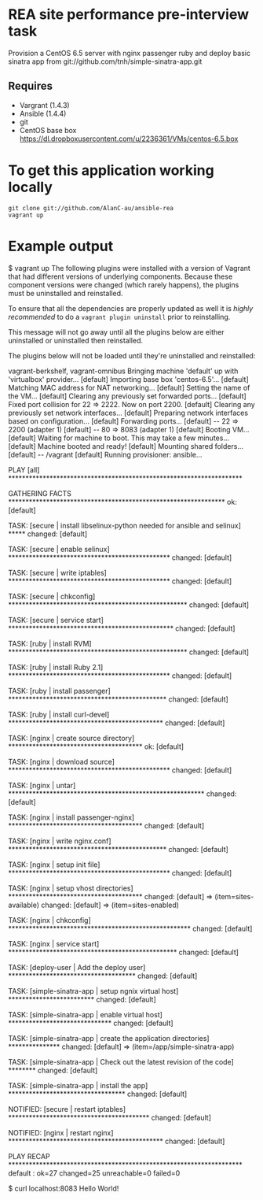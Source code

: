 REA site performance pre-interview task
=============


Provision a CentOS 6.5 server with nginx passenger ruby and deploy basic sinatra app from
    git://github.com/tnh/simple-sinatra-app.git

Requires
-------
- Vargrant (1.4.3)
- Ansible (1.4.4)
- git
- CentOS base box https://dl.dropboxusercontent.com/u/2236361/VMs/centos-6.5.box

To get this application working locally
=============

    git clone git://github.com/AlanC-au/ansible-rea
    vagrant up

Example output
=============

$ vagrant up
The following plugins were installed with a version of Vagrant
that had different versions of underlying components. Because
these component versions were changed (which rarely happens),
the plugins must be uninstalled and reinstalled.

To ensure that all the dependencies are properly updated as well
it is _highly recommended_ to do a `vagrant plugin uninstall`
prior to reinstalling.

This message will not go away until all the plugins below are
either uninstalled or uninstalled then reinstalled.

The plugins below will not be loaded until they're uninstalled
and reinstalled:

vagrant-berkshelf, vagrant-omnibus
Bringing machine 'default' up with 'virtualbox' provider...
[default] Importing base box 'centos-6.5'...
[default] Matching MAC address for NAT networking...
[default] Setting the name of the VM...
[default] Clearing any previously set forwarded ports...
[default] Fixed port collision for 22 => 2222. Now on port 2200.
[default] Clearing any previously set network interfaces...
[default] Preparing network interfaces based on configuration...
[default] Forwarding ports...
[default] -- 22 => 2200 (adapter 1)
[default] -- 80 => 8083 (adapter 1)
[default] Booting VM...
[default] Waiting for machine to boot. This may take a few minutes...
[default] Machine booted and ready!
[default] Mounting shared folders...
[default] -- /vagrant
[default] Running provisioner: ansible...

PLAY [all] ******************************************************************** 

GATHERING FACTS *************************************************************** 
ok: [default]

TASK: [secure | install libselinux-python needed for ansible and selinux] ***** 
changed: [default]

TASK: [secure | enable selinux] *********************************************** 
changed: [default]

TASK: [secure | write iptables] *********************************************** 
changed: [default]

TASK: [secure | chkconfig] **************************************************** 
changed: [default]

TASK: [secure | service start] ************************************************ 
changed: [default]

TASK: [ruby | install RVM] **************************************************** 
changed: [default]

TASK: [ruby | install Ruby 2.1] *********************************************** 
changed: [default]

TASK: [ruby | install passenger] ********************************************** 
changed: [default]

TASK: [ruby | install curl-devel] ********************************************* 
changed: [default]

TASK: [nginx | create source directory] *************************************** 
ok: [default]

TASK: [nginx | download source] *********************************************** 
changed: [default]

TASK: [nginx | untar] ********************************************************* 
changed: [default]

TASK: [nginx | install passenger-nginx] *************************************** 
changed: [default]

TASK: [nginx | write nginx.conf] ********************************************** 
changed: [default]

TASK: [nginx | setup init file] *********************************************** 
changed: [default]

TASK: [nginx | setup vhost directories] *************************************** 
changed: [default] => (item=sites-available)
changed: [default] => (item=sites-enabled)

TASK: [nginx | chkconfig] ***************************************************** 
changed: [default]

TASK: [nginx | service start] ************************************************* 
changed: [default]

TASK: [deploy-user | Add the deploy user] ************************************* 
changed: [default]

TASK: [simple-sinatra-app | setup ngnix virtual host] ************************* 
changed: [default]

TASK: [simple-sinatra-app | enable virtual host] ****************************** 
changed: [default]

TASK: [simple-sinatra-app | create the application directories] *************** 
changed: [default] => (item=/app/simple-sinatra-app)

TASK: [simple-sinatra-app | Check out the latest revision of the code] ******** 
changed: [default]

TASK: [simple-sinatra-app | install the app] ********************************** 
changed: [default]

NOTIFIED: [secure | restart iptables] ***************************************** 
changed: [default]

NOTIFIED: [nginx | restart nginx] ********************************************* 
changed: [default]

PLAY RECAP ******************************************************************** 
default                    : ok=27   changed=25   unreachable=0    failed=0   

$ curl localhost:8083
Hello World!
